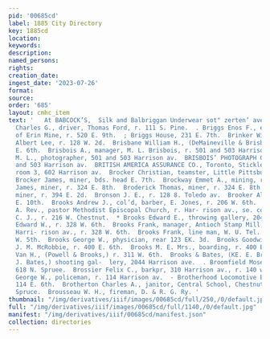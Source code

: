 ```yaml
---
pid: '00685cd'
label: 1885 City Directory
key: 1885cd
location: 
keywords: 
description: 
named_persons: 
rights: 
creation_date: 
ingest_date: '2023-07-26'
format: 
source: 
order: '685'
layout: cmhc_item
text: '   At BABCOCK’S,  Silk and Balbriggan Underwear sot" zerten’ ave.  BRI 75 BRO     Briggs
  Charles G., driver, Thomas Ford, r. 111 S. Pine.  . Briggs Enos F., engineer, Maid
  of Erin Mine, r. 520 E. 9th.  ; Briggs House, 231 E. 7th.  Brinker William, barkpr,
  Albert Lee, r. 128 W. 2d.  Brisbane William H., (DeMaineville & Brisbane,) r. 112
  E. 6th.  Brisbois A., manager, M. L. Brisbois, r. 501 and 503 Harrison av.  Brisbois
  M. L., photographer, 501 and 503 Harrison av.  BRISBOIS’ PHOTOGRAPH GALLERY, 501
  and 503 Harrison av.  BRITISH AMERICA ASSURANCE CO., Toronto, Stickley & Shaw, agts.,
  room 3, 602 Harrison av.  Brocker Christian, teamster, Little Pittsburg Mine.  .
  Brocker James, miner, bds. head E. 7th.  Brockway Emmet A., mining, r. 315 W. Chestnut.  Broderick
  James, miner, r. 324 E. 8th.  Broderick Thomas, miner, r. 324 E. 8th.  Broman Isaac,
  miner, r. 394 E. 2d.  Bronson J. E., r. 128 8. Toledo av.  Brooker Albert, r. 132
  E. 10th.  Brooks Andrew J., col’d, barber, E. Jones, r. 206 W. 6th.  '' Brooks C.
  A. Rev., pastor Methodist Episcopal Church, r. Har- rison av., se. cor. 10th.  Brooks
  C. J., r. 216 W. Chestnut.  * Brooks Edward E., throwing gallery, 204 Harrison av.  Brooks
  Edward W., r. 328 W. 6th.  Brooks Frank, manager, Antioch Stamp Mill, office, 619
  Harri- rison av., r. 328 W. 6th.  Brooks Frank, line man, W. U. Tel. Co., r. 110
  W. 5th.  Brooks George W., physician, rear 123 EK. 3d.  Brooks Goodwin, elk, 3.
  J. M. McRobbie, r. 400 E. 6th.  Brooks M. E. Mrs., boarding, r. 400 E. 6th.  Brooks,
  Van H., (Powell & Brooks,) r. 311 W. 6th.  Brooks & Bates, (KE. E. Brooks and J.
  J. Bates,) shooting gal-  lery, 2044 Harrison ave.  . Broomfield Moses, col’d, r.
  618 N. Spruee.  Brossier Felix C., barkpr, 310 Harrison av., r. 140 w. 7th.  Brossins
  George W., policeman, r. 114 Harrison av.  - Brotherhood Locomotive Engineers Hall,
  114 E. 6th.  Brotherton Charles A., janitor, Central School, Chestnut, nw. cor.
  Spruce.  Brousseau W. H., fireman, D. & R. G. Ry. '
thumbnail: "/img/derivatives/iiif/images/00685cd/full/250,/0/default.jpg"
full: "/img/derivatives/iiif/images/00685cd/full/1140,/0/default.jpg"
manifest: "/img/derivatives/iiif/00685cd/manifest.json"
collection: directories
---
```

